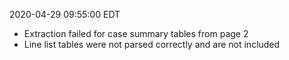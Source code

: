 2020-04-29 09:55:00 EDT


- Extraction failed for case summary tables from page 2
- Line list tables were not parsed correctly and are not included
